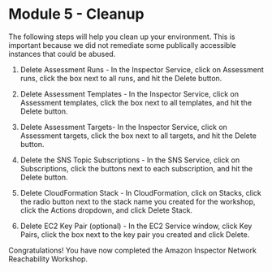 Module 5 - Cleanup
==================

The following steps will help you clean up your  environment. This is important because we did not remediate some publically accessible instances that could be abused.

1.  Delete Assessment Runs - In the Inspector Service, click on Assessment runs, click the box next to all runs, and hit the Delete button.

2.  Delete Assessment Templates - In the Inspector Service, click on Assessment templates, click the box next to all templates, and hit the Delete button.

3.  Delete Assessment Targets- In the Inspector Service, click on Assessment targets, click the box next to all targets, and hit the Delete button.

4.	Delete the SNS Topic Subscriptions - In the SNS Service, click on Subscriptions, click the buttons next to each subscription, and hit the Delete button.

5.  Delete CloudFormation Stack - In CloudFormation, click on Stacks, click the radio button next to the stack name you created for the workshop, click the Actions dropdown, and click Delete Stack.

6.  Delete EC2 Key Pair (optional) - In the EC2 Service window, click Key Pairs, click the box next to the key pair you created and click Delete.

Congratulations! You have now completed the Amazon Inspector Network Reachability Workshop.